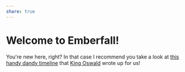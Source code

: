 ```yaml
---
share: true
---
```


# Welcome to Emberfall!

You're new here, right? In that case I recommend you take a look at [this handy dandy timeline](./Emberfall.md) that [King Oswald](./King%20Oswald.md) wrote up for us!
